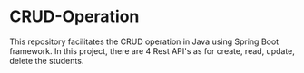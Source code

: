 # CRUD-Operation
This repository facilitates the CRUD operation in Java using Spring Boot framework. In this project, there are 4 Rest API's as for create, read, update, delete the students.
